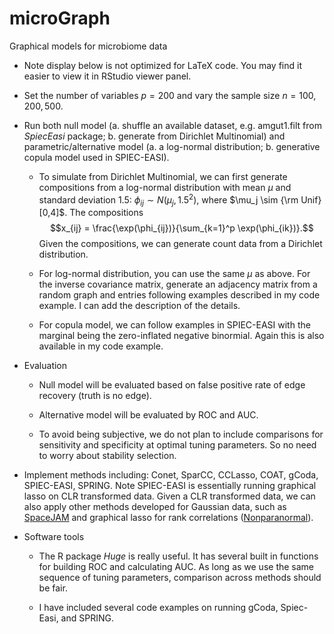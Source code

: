 # microGraph
Graphical models for microbiome data

 * Note display below is not optimized for LaTeX code. You may find it easier to view it in RStudio viewer panel. 
 
 * Set the number of variables $p=200$ and vary the sample size $n=100,200,500$.
 
 * Run both null model (a. shuffle an available dataset, e.g. amgut1.filt from *SpiecEasi* package; b. generate from Dirichlet Multinomial) and parametric/alternative model (a. a log-normal distribution; b. generative copula model used in SPIEC-EASI). 
 
      - To simulate from Dirichlet Multinomial, we can first generate compositions from a log-normal distribution with mean $\mu$ and standard deviation 1.5: $\phi_{ij}\sim N(\mu_j, 1.5^2)$, where $\mu_j \sim {\rm Unif}[0,4]$. The compositions $$x_{ij} = \frac{\exp(\phi_{ij})}{\sum_{k=1}^p \exp(\phi_{ik})}.$$ Given the compositions, we can generate count data from a Dirichlet distribution. 
 
      - For log-normal distribution, you can use the same $\mu$ as above. For the inverse covariance matrix, generate an adjacency matrix from a random graph and entries following examples described in my code example. I can add the description of the details. 
      
      - For copula model, we can follow examples in SPIEC-EASI with the marginal being the zero-inflated negative binormial. Again this is also available in my code example.
 
 * Evaluation
 
      - Null model will be evaluated based on false positive rate of edge recovery (truth is no edge).
      
      - Alternative model will be evaluated by ROC and AUC.
      
      - To avoid being subjective, we do not plan to include comparisons for sensitivity and specificity at optimal tuning parameters. So no need to worry about stability selection. 

 * Implement methods including: Conet, SparCC, CCLasso, COAT, gCoda, SPIEC-EASI, SPRING. Note SPIEC-EASI is essentially running graphical lasso on CLR transformed data. Given a CLR transformed data, we can also apply other methods developed for Gaussian data, such as [SpaceJAM](https://academic.oup.com/biomet/article/101/1/85/2365817) and graphical lasso for rank correlations ([Nonparanormal](http://www.jmlr.org/papers/volume10/liu09a/liu09a.pdf)). 

 * Software tools
 
      - The R package *Huge* is really useful. It has several built in functions for building ROC and calculating AUC. As long as we use the same sequence of tuning parameters, comparison across methods should be fair. 
      
      - I have included several code examples on running gCoda, Spiec-Easi, and SPRING.